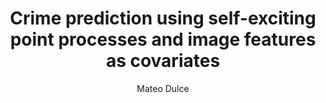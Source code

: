 ---
paperId: 54
author: Mateo Dulce
publicationauthor: Dulce, M.
title: Crime prediction using self-exciting point processes and image features as covariates
pdf: Poster_Dulce_Mateo.pdf
poster: --
alt: --
type: Poster
topic: FAT
link: https://research.latinxinai.org/papers/neurips/2019/pdf/Poster_Dulce_Mateo.pdf
conference: neurips
year: 2019
tags: neurips-2019
location: Vancouver, Canada
---